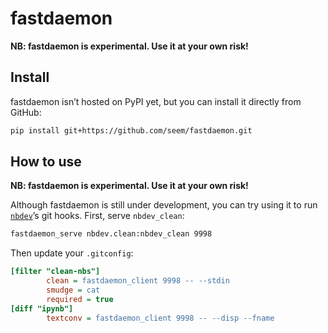 fastdaemon
================

<!-- WARNING: THIS FILE WAS AUTOGENERATED! DO NOT EDIT! -->

**NB: fastdaemon is experimental. Use it at your own risk!**

## Install

fastdaemon isn’t hosted on PyPI yet, but you can install it directly
from GitHub:

``` sh
pip install git+https://github.com/seem/fastdaemon.git
```

## How to use

**NB: fastdaemon is experimental. Use it at your own risk!**

Although fastdaemon is still under development, you can try using it to
run [`nbdev`](https://github.com/fastai/nbdev)’s git hooks.
First, serve `nbdev_clean`:

``` sh
fastdaemon_serve nbdev.clean:nbdev_clean 9998
```

Then update your `.gitconfig`:

``` ini
[filter "clean-nbs"]
        clean = fastdaemon_client 9998 -- --stdin
        smudge = cat
        required = true
[diff "ipynb"]
        textconv = fastdaemon_client 9998 -- --disp --fname
```
